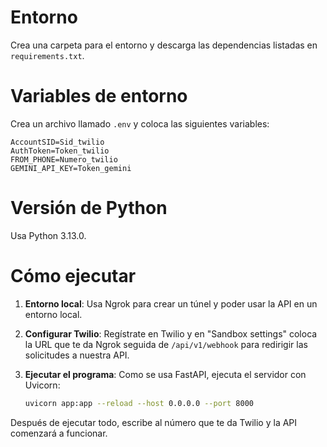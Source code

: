 # Entorno
Crea una carpeta para el entorno y descarga las dependencias listadas en `requirements.txt`.

# Variables de entorno
Crea un archivo llamado `.env` y coloca las siguientes variables:

```.env
AccountSID=Sid_twilio
AuthToken=Token_twilio
FROM_PHONE=Numero_twilio
GEMINI_API_KEY=Token_gemini
```

# Versión de Python
Usa Python 3.13.0.

# Cómo ejecutar
1. **Entorno local**:
   Usa Ngrok para crear un túnel y poder usar la API en un entorno local.

2. **Configurar Twilio**:
   Regístrate en Twilio y en "Sandbox settings" coloca la URL que te da Ngrok seguida de `/api/v1/webhook` para redirigir las solicitudes a nuestra API.

3. **Ejecutar el programa**:
   Como se usa FastAPI, ejecuta el servidor con Uvicorn:
   ```sh
   uvicorn app:app --reload --host 0.0.0.0 --port 8000
   ```

Después de ejecutar todo, escribe al número que te da Twilio y la API comenzará a funcionar.